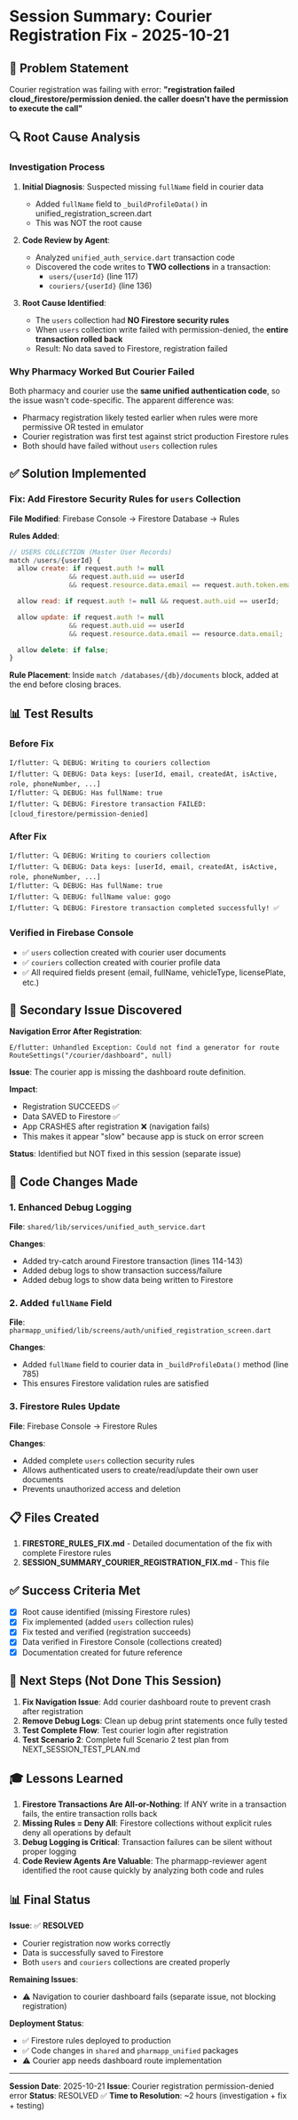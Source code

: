 # Session Summary: Courier Registration Fix - 2025-10-21

## 🎯 Problem Statement
Courier registration was failing with error: **"registration failed cloud_firestore/permission denied. the caller doesn't have the permission to execute the call"**

## 🔍 Root Cause Analysis

### Investigation Process
1. **Initial Diagnosis**: Suspected missing `fullName` field in courier data
   - Added `fullName` field to `_buildProfileData()` in unified_registration_screen.dart
   - This was NOT the root cause

2. **Code Review by Agent**:
   - Analyzed `unified_auth_service.dart` transaction code
   - Discovered the code writes to **TWO collections** in a transaction:
     - `users/{userId}` (line 117)
     - `couriers/{userId}` (line 136)

3. **Root Cause Identified**:
   - The `users` collection had **NO Firestore security rules**
   - When `users` collection write failed with permission-denied, the **entire transaction rolled back**
   - Result: No data saved to Firestore, registration failed

### Why Pharmacy Worked But Courier Failed
Both pharmacy and courier use the **same unified authentication code**, so the issue wasn't code-specific. The apparent difference was:
- Pharmacy registration likely tested earlier when rules were more permissive OR tested in emulator
- Courier registration was first test against strict production Firestore rules
- Both should have failed without `users` collection rules

## ✅ Solution Implemented

### Fix: Add Firestore Security Rules for `users` Collection

**File Modified**: Firebase Console → Firestore Database → Rules

**Rules Added**:
```javascript
// USERS COLLECTION (Master User Records)
match /users/{userId} {
  allow create: if request.auth != null
               && request.auth.uid == userId
               && request.resource.data.email == request.auth.token.email;

  allow read: if request.auth != null && request.auth.uid == userId;

  allow update: if request.auth != null
               && request.auth.uid == userId
               && request.resource.data.email == resource.data.email;

  allow delete: if false;
}
```

**Rule Placement**: Inside `match /databases/{db}/documents` block, added at the end before closing braces.

## 📊 Test Results

### Before Fix
```
I/flutter: 🔍 DEBUG: Writing to couriers collection
I/flutter: 🔍 DEBUG: Data keys: [userId, email, createdAt, isActive, role, phoneNumber, ...]
I/flutter: 🔍 DEBUG: Has fullName: true
I/flutter: 🔍 DEBUG: Firestore transaction FAILED: [cloud_firestore/permission-denied]
```

### After Fix
```
I/flutter: 🔍 DEBUG: Writing to couriers collection
I/flutter: 🔍 DEBUG: Data keys: [userId, email, createdAt, isActive, role, phoneNumber, ...]
I/flutter: 🔍 DEBUG: Has fullName: true
I/flutter: 🔍 DEBUG: fullName value: gogo
I/flutter: 🔍 DEBUG: Firestore transaction completed successfully! ✅
```

### Verified in Firebase Console
- ✅ `users` collection created with courier user documents
- ✅ `couriers` collection created with courier profile data
- ✅ All required fields present (email, fullName, vehicleType, licensePlate, etc.)

## 🐛 Secondary Issue Discovered

**Navigation Error After Registration**:
```
E/flutter: Unhandled Exception: Could not find a generator for route
RouteSettings("/courier/dashboard", null)
```

**Issue**: The courier app is missing the dashboard route definition.

**Impact**:
- Registration SUCCEEDS ✅
- Data SAVED to Firestore ✅
- App CRASHES after registration ❌ (navigation fails)
- This makes it appear "slow" because app is stuck on error screen

**Status**: Identified but NOT fixed in this session (separate issue)

## 📝 Code Changes Made

### 1. Enhanced Debug Logging
**File**: `shared/lib/services/unified_auth_service.dart`

**Changes**:
- Added try-catch around Firestore transaction (lines 114-143)
- Added debug logs to show transaction success/failure
- Added debug logs to show data being written to Firestore

### 2. Added `fullName` Field
**File**: `pharmapp_unified/lib/screens/auth/unified_registration_screen.dart`

**Changes**:
- Added `fullName` field to courier data in `_buildProfileData()` method (line 785)
- This ensures Firestore validation rules are satisfied

### 3. Firestore Rules Update
**File**: Firebase Console → Firestore Rules

**Changes**:
- Added complete `users` collection security rules
- Allows authenticated users to create/read/update their own user documents
- Prevents unauthorized access and deletion

## 📋 Files Created

1. **FIRESTORE_RULES_FIX.md** - Detailed documentation of the fix with complete Firestore rules
2. **SESSION_SUMMARY_COURIER_REGISTRATION_FIX.md** - This file

## ✅ Success Criteria Met

- [x] Root cause identified (missing Firestore rules)
- [x] Fix implemented (added `users` collection rules)
- [x] Fix tested and verified (registration succeeds)
- [x] Data verified in Firestore Console (collections created)
- [x] Documentation created for future reference

## 🚀 Next Steps (Not Done This Session)

1. **Fix Navigation Issue**: Add courier dashboard route to prevent crash after registration
2. **Remove Debug Logs**: Clean up debug print statements once fully tested
3. **Test Complete Flow**: Test courier login after registration
4. **Test Scenario 2**: Complete full Scenario 2 test plan from NEXT_SESSION_TEST_PLAN.md

## 🎓 Lessons Learned

1. **Firestore Transactions Are All-or-Nothing**: If ANY write in a transaction fails, the entire transaction rolls back
2. **Missing Rules = Deny All**: Firestore collections without explicit rules deny all operations by default
3. **Debug Logging is Critical**: Transaction failures can be silent without proper logging
4. **Code Review Agents Are Valuable**: The pharmapp-reviewer agent identified the root cause quickly by analyzing both code and rules

## 📊 Final Status

**Issue**: ✅ **RESOLVED**
- Courier registration now works correctly
- Data is successfully saved to Firestore
- Both `users` and `couriers` collections are created properly

**Remaining Issues**:
- ⚠️ Navigation to courier dashboard fails (separate issue, not blocking registration)

**Deployment Status**:
- ✅ Firestore rules deployed to production
- ✅ Code changes in `shared` and `pharmapp_unified` packages
- ⚠️ Courier app needs dashboard route implementation

---

**Session Date**: 2025-10-21
**Issue**: Courier registration permission-denied error
**Status**: RESOLVED ✅
**Time to Resolution**: ~2 hours (investigation + fix + testing)
